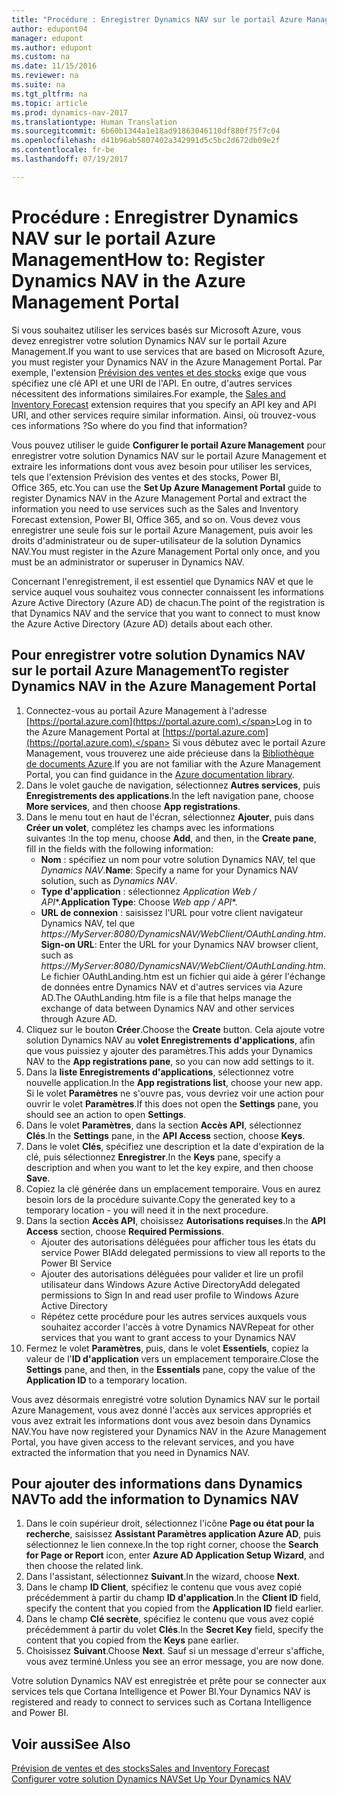 ```yaml
---
title: "Procédure : Enregistrer Dynamics NAV sur le portail Azure Management"
author: edupont04
manager: edupont
ms.author: edupont
ms.custom: na
ms.date: 11/15/2016
ms.reviewer: na
ms.suite: na
ms.tgt_pltfrm: na
ms.topic: article
ms.prod: dynamics-nav-2017
ms.translationtype: Human Translation
ms.sourcegitcommit: 6b60b1344a1e18ad91863046110df880f75f7c04
ms.openlocfilehash: d41b96ab5807402a342991d5c5bc2d672db09e2f
ms.contentlocale: fr-be
ms.lasthandoff: 07/19/2017

---
```

# <a name="how-to-register-dynamics-nav-in-the-azure-management-portal"></a><span data-ttu-id="0f4cf-102">Procédure : Enregistrer Dynamics NAV sur le portail Azure Management</span><span class="sxs-lookup"><span data-stu-id="0f4cf-102">How to: Register Dynamics NAV in the Azure Management Portal</span></span>
<span data-ttu-id="0f4cf-103">Si vous souhaitez utiliser les services basés sur Microsoft Azure, vous devez enregistrer votre solution Dynamics NAV sur le portail Azure Management.</span><span class="sxs-lookup"><span data-stu-id="0f4cf-103">If you want to use services that are based on Microsoft Azure, you must register your Dynamics NAV in the Azure Management Portal.</span></span> <span data-ttu-id="0f4cf-104">Par exemple, l'extension [Prévision des ventes et des stocks](ui-extensions-sales-forecast.md) exige que vous spécifiez une clé API et une URI de l'API. En outre, d'autres services nécessitent des informations similaires.</span><span class="sxs-lookup"><span data-stu-id="0f4cf-104">For example, the [Sales and Inventory Forecast](ui-extensions-sales-forecast.md) extension requires that you specify an API key and API URI, and other services require similar information.</span></span> <span data-ttu-id="0f4cf-105">Ainsi, où trouvez-vous ces informations ?</span><span class="sxs-lookup"><span data-stu-id="0f4cf-105">So where do you find that information?</span></span>

<span data-ttu-id="0f4cf-106">Vous pouvez utiliser le guide **Configurer le portail Azure Management** pour enregistrer votre solution Dynamics NAV sur le portail Azure Management et extraire les informations dont vous avez besoin pour utiliser les services, tels que l'extension Prévision des ventes et des stocks, Power BI, Office 365, etc.</span><span class="sxs-lookup"><span data-stu-id="0f4cf-106">You can use the **Set Up Azure Management Portal** guide to register Dynamics NAV in the Azure Management Portal and extract the information you need to use services such as the Sales and Inventory Forecast extension, Power BI, Office 365, and so on.</span></span> <span data-ttu-id="0f4cf-107">Vous devez vous enregistrer une seule fois sur le portail Azure Management, puis avoir les droits d'administrateur ou de super-utilisateur de la solution Dynamics NAV.</span><span class="sxs-lookup"><span data-stu-id="0f4cf-107">You must register in the Azure Management Portal only once, and you must be an administrator or superuser in Dynamics NAV.</span></span>

<span data-ttu-id="0f4cf-108">Concernant l'enregistrement, il est essentiel que Dynamics NAV et que le service auquel vous souhaitez vous connecter connaissent les informations Azure Active Directory (Azure AD) de chacun.</span><span class="sxs-lookup"><span data-stu-id="0f4cf-108">The point of the registration is that Dynamics NAV and the service that you want to connect to must know the Azure Active Directory (Azure AD) details about each other.</span></span>

## <a name="to-register-dynamics-nav-in-the-azure-management-portal"></a><span data-ttu-id="0f4cf-109">Pour enregistrer votre solution Dynamics NAV sur le portail Azure Management</span><span class="sxs-lookup"><span data-stu-id="0f4cf-109">To register Dynamics NAV in the Azure Management Portal</span></span>
1. <span data-ttu-id="0f4cf-110">Connectez-vous au portail Azure Management à l'adresse [https://portal.azure.com](https://portal.azure.com).</span><span class="sxs-lookup"><span data-stu-id="0f4cf-110">Log in to the Azure Management Portal at [https://portal.azure.com](https://portal.azure.com).</span></span>
    <span data-ttu-id="0f4cf-111">Si vous débutez avec le portail Azure Management, vous trouverez une aide précieuse dans la [Bibliothèque de documents Azure](https://azure.microsoft.com/en-us/documentation/articles).</span><span class="sxs-lookup"><span data-stu-id="0f4cf-111">If you are not familiar with the Azure Management Portal, you can find guidance in the [Azure documentation library](https://azure.microsoft.com/en-us/documentation/articles).</span></span>
2. <span data-ttu-id="0f4cf-112">Dans le volet gauche de navigation, sélectionnez **Autres services**, puis **Enregistrements des applications**.</span><span class="sxs-lookup"><span data-stu-id="0f4cf-112">In the left navigation pane, choose **More services**, and then choose **App registrations**.</span></span>
3. <span data-ttu-id="0f4cf-113">Dans le menu tout en haut de l'écran, sélectionnez **Ajouter**, puis dans **Créer un volet**, complétez les champs avec les informations suivantes :</span><span class="sxs-lookup"><span data-stu-id="0f4cf-113">In the top menu, choose **Add**, and then, in the **Create pane**, fill in the fields with the following information:</span></span>
    - <span data-ttu-id="0f4cf-114">**Nom** : spécifiez un nom pour votre solution Dynamics NAV, tel que *Dynamics NAV*.</span><span class="sxs-lookup"><span data-stu-id="0f4cf-114">**Name**: Specify a name for your Dynamics NAV solution, such as *Dynamics NAV*.</span></span>
    - <span data-ttu-id="0f4cf-115">**Type d'application** : sélectionnez **Application Web* / API**.</span><span class="sxs-lookup"><span data-stu-id="0f4cf-115">**Application Type**: Choose **Web app* / API**.</span></span>
    - <span data-ttu-id="0f4cf-116">**URL de connexion** : saisissez l'URL pour votre client navigateur Dynamics NAV, tel que *https://MyServer:8080/DynamicsNAV/WebClient/OAuthLanding.htm*.</span><span class="sxs-lookup"><span data-stu-id="0f4cf-116">**Sign-on URL**: Enter the URL for your Dynamics NAV browser client, such as *https://MyServer:8080/DynamicsNAV/WebClient/OAuthLanding.htm*.</span></span>
        <span data-ttu-id="0f4cf-117">Le fichier OAuthLanding.htm est un fichier qui aide à gérer l'échange de données entre Dynamics NAV et d'autres services via Azure AD.</span><span class="sxs-lookup"><span data-stu-id="0f4cf-117">The OAuthLanding.htm file is a file that helps manage the exchange of data between Dynamics NAV and other services through Azure AD.</span></span>
4. <span data-ttu-id="0f4cf-118">Cliquez sur le bouton **Créer**.</span><span class="sxs-lookup"><span data-stu-id="0f4cf-118">Choose the **Create** button.</span></span>
    <span data-ttu-id="0f4cf-119">Cela ajoute votre solution Dynamics NAV au **volet Enregistrements d'applications**, afin que vous puissiez y ajouter des paramètres.</span><span class="sxs-lookup"><span data-stu-id="0f4cf-119">This adds your Dynamics NAV to the **App registrations pane**, so you can now add settings to it.</span></span>
5. <span data-ttu-id="0f4cf-120">Dans la **liste Enregistrements d'applications**, sélectionnez votre nouvelle application.</span><span class="sxs-lookup"><span data-stu-id="0f4cf-120">In the **App registrations list**, choose your new app.</span></span> <span data-ttu-id="0f4cf-121">Si le volet **Paramètres** ne s'ouvre pas, vous devriez voir une action pour ouvrir le volet **Paramètres**.</span><span class="sxs-lookup"><span data-stu-id="0f4cf-121">If this does not open the **Settings** pane, you should see an action to open **Settings**.</span></span>
6. <span data-ttu-id="0f4cf-122">Dans le volet **Paramètres**, dans la section **Accès API**, sélectionnez **Clés**.</span><span class="sxs-lookup"><span data-stu-id="0f4cf-122">In the **Settings** pane, in the **API Access** section, choose **Keys**.</span></span>
7. <span data-ttu-id="0f4cf-123">Dans le volet **Clés**, spécifiez une description et la date d'expiration de la clé, puis sélectionnez **Enregistrer**.</span><span class="sxs-lookup"><span data-stu-id="0f4cf-123">In the **Keys** pane, specify a description and when you want to let the key expire, and then choose **Save**.</span></span>
8. <span data-ttu-id="0f4cf-124">Copiez la clé générée dans un emplacement temporaire. Vous en aurez besoin lors de la procédure suivante.</span><span class="sxs-lookup"><span data-stu-id="0f4cf-124">Copy the generated key to a temporary location - you will need it in the next procedure.</span></span>
9. <span data-ttu-id="0f4cf-125">Dans la section **Accès API**, choisissez **Autorisations requises**.</span><span class="sxs-lookup"><span data-stu-id="0f4cf-125">In the **API Access** section, choose **Required Permissions**.</span></span>
    - <span data-ttu-id="0f4cf-126">Ajouter des autorisations déléguées pour afficher tous les états du service Power BI</span><span class="sxs-lookup"><span data-stu-id="0f4cf-126">Add delegated permissions to view all reports to the Power BI Service</span></span>
    - <span data-ttu-id="0f4cf-127">Ajouter des autorisations déléguées pour valider et lire un profil utilisateur dans Windows Azure Active Directory</span><span class="sxs-lookup"><span data-stu-id="0f4cf-127">Add delegated permissions to Sign In and read user profile to Windows Azure Active Directory</span></span>
    - <span data-ttu-id="0f4cf-128">Répétez cette procédure pour les autres services auxquels vous souhaitez accorder l'accès à votre Dynamics NAV</span><span class="sxs-lookup"><span data-stu-id="0f4cf-128">Repeat for other services that you want to grant access to your Dynamics NAV</span></span>
10. <span data-ttu-id="0f4cf-129">Fermez le volet **Paramètres**, puis, dans le volet **Essentiels**, copiez la valeur de l'**ID d'application** vers un emplacement temporaire.</span><span class="sxs-lookup"><span data-stu-id="0f4cf-129">Close the **Settings** pane, and then, in the **Essentials** pane, copy the value of the **Application ID** to a temporary location.</span></span>

<span data-ttu-id="0f4cf-130">Vous avez désormais enregistré votre solution Dynamics NAV sur le portail Azure Management, vous avez donné l'accès aux services appropriés et vous avez extrait les informations dont vous avez besoin dans Dynamics NAV.</span><span class="sxs-lookup"><span data-stu-id="0f4cf-130">You have now registered your Dynamics NAV in the Azure Management Portal, you have given access to the relevant services, and you have extracted the information that you need in Dynamics NAV.</span></span>  

## <a name="to-add-the-information-to-dynamics-nav"></a><span data-ttu-id="0f4cf-131">Pour ajouter des informations dans Dynamics NAV</span><span class="sxs-lookup"><span data-stu-id="0f4cf-131">To add the information to Dynamics NAV</span></span>
1. <span data-ttu-id="0f4cf-132">Dans le coin supérieur droit, sélectionnez l'icône **Page ou état pour la recherche**, saisissez **Assistant Paramètres application Azure AD**, puis sélectionnez le lien connexe.</span><span class="sxs-lookup"><span data-stu-id="0f4cf-132">In the top right corner, choose the **Search for Page or Report** icon, enter **Azure AD Application Setup Wizard**, and then choose the related link.</span></span>
2. <span data-ttu-id="0f4cf-133">Dans l'assistant, sélectionnez **Suivant**.</span><span class="sxs-lookup"><span data-stu-id="0f4cf-133">In the wizard, choose **Next**.</span></span>
3. <span data-ttu-id="0f4cf-134">Dans le champ **ID Client**, spécifiez le contenu que vous avez copié précédemment à partir du champ **ID d'application**.</span><span class="sxs-lookup"><span data-stu-id="0f4cf-134">In the **Client ID** field, specify the content that you copied from the **Application ID** field earlier.</span></span>
4. <span data-ttu-id="0f4cf-135">Dans le champ **Clé secrète**, spécifiez le contenu que vous avez copié précédemment à partir du volet **Clés**.</span><span class="sxs-lookup"><span data-stu-id="0f4cf-135">In the **Secret Key** field, specify the content that you copied from the **Keys** pane earlier.</span></span>
5. <span data-ttu-id="0f4cf-136">Choisissez **Suivant**.</span><span class="sxs-lookup"><span data-stu-id="0f4cf-136">Choose **Next**.</span></span> <span data-ttu-id="0f4cf-137">Sauf si un message d'erreur s'affiche, vous avez terminé.</span><span class="sxs-lookup"><span data-stu-id="0f4cf-137">Unless you see an error message, you are now done.</span></span>

<span data-ttu-id="0f4cf-138">Votre solution Dynamics NAV est enregistrée et prête pour se connecter aux services tels que Cortana Intelligence et Power BI.</span><span class="sxs-lookup"><span data-stu-id="0f4cf-138">Your Dynamics NAV is registered and ready to connect to services such as Cortana Intelligence and Power BI.</span></span>

## <a name="see-also"></a><span data-ttu-id="0f4cf-139">Voir aussi</span><span class="sxs-lookup"><span data-stu-id="0f4cf-139">See Also</span></span>
[<span data-ttu-id="0f4cf-140">Prévision de ventes et des stocks</span><span class="sxs-lookup"><span data-stu-id="0f4cf-140">Sales and Inventory Forecast</span></span>](ui-extensions-sales-forecast.md)  
[<span data-ttu-id="0f4cf-141">Configurer votre solution Dynamics NAV</span><span class="sxs-lookup"><span data-stu-id="0f4cf-141">Set Up Your Dynamics NAV</span></span>](setup.md)  

